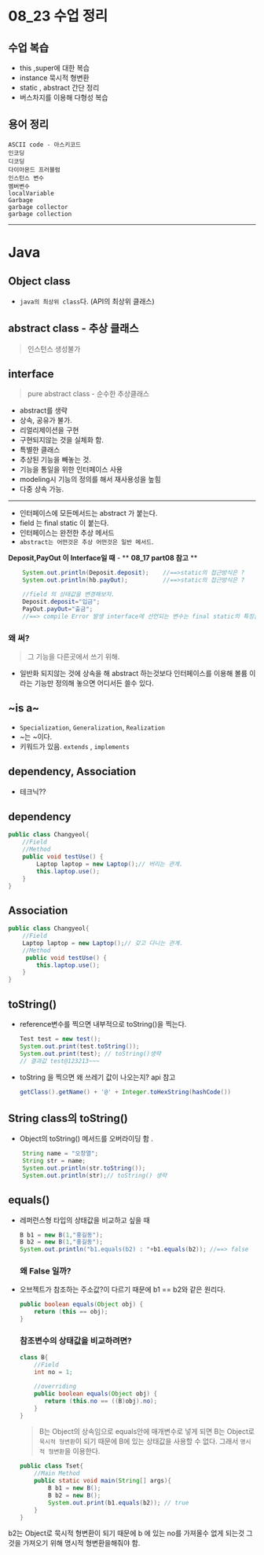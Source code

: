 # 08_23 수업 정리

## 수업 복습

- this ,super에 대한 복습
- instance 묵시적 형변환
- static , abstract 간단 정리
- 버스차지를 이용해 다형성 복습


## 용어 정리
	ASCII code - 아스키코드
	인코딩
	디코딩
	다이아몬드 프러블럼
    인스턴스 변수
	멤버변수
	localVariable 
	Garbage 
	garbage collector 
	garbage collection 

---

# Java 

## Object class 
- `java의 최상위 class`다. (API의 최상위 클래스)



## abstract class - 추상 클래스

> 인스턴스 생성불가

## interface 
> pure abstract class - 순수한 추상클래스

 - abstract를 생략
 - 상속, 공유가 불가.
 - 리얼리제이션을 구현
 - 구현되지않는 것을 실체화 함.
 - 특별한 클래스
 - 추상된 기능을 빼놓는 것.
 - 기능을 통일을 위한 인터페이스 사용
 - modeling시 기능의 정의를 해서 재사용성을 높힘
 - 다중 상속 가능.
  ---
- 인터페이스에 모든메서드는 abstract 가 붙는다.
- field 는 final static 이 붙는다.
- 인터페이스는 완전한 추상 메서드
- `abstract는 어떤것은 추상 어떤것은 일반 메서드`.

**Deposit,PayOut 이 Interface일 때** - ** **08_17 part08 참고** **
```java
	System.out.println(Deposit.deposit);    //==>static의 접근방식은 ?
	System.out.println(hb.payOut);          //==>static의 접근방식은 ?

	//field 의 상태값을 변경해보자.
	Deposit.deposit="입금";
	PayOut.payOut="출금";
	//==> compile Error 발생 interface에 선언되는 변수는 final static의 특징을 갖음
```
### 왜 써? 
 > 그 기능을 다른곳에서 쓰기 위해.

 -  일반화 되지않는 것에 상속을 해 abstract 하는것보다 인터페이스를 이용해 볼륨 이라는 기능만 정의해 놓으면 어디서든 쓸수 있다.

## ~is a~
 - `Specialization`, `Generalization`, `Realization`  
 - ~는 ~이다. 
 - 키워드가 있음. `extends` , `implements`

## dependency, Association 
- 테크닉??

## dependency
```java
public class Changyeol{
	//Field
	//Method
 	public void testUse() {
    	Laptop laptop = new Laptop();// 버리는 관계.
    	this.laptop.use(); 
 	}
}
```
## Association
```java
public class Changyeol{
	//Field
	Laptop laptop = new Laptop();// 갖고 다니는 관계.
 	//Method
	 public void testUse() {
		this.laptop.use(); 
 	}
}
```

## toString()
- reference변수를 찍으면 내부적으로 toString()을 찍는다.
	```java
	Test test = new test();
	System.out.print(test.toString());
	System.out.print(test); // toString()생략
	// 결과값 test@123213~~~
	```
- toString 을 찍으면 왜 쓰레기 값이 나오는지? api 참고 
	```java 
	getClass().getName() + '@' + Integer.toHexString(hashCode())
	```
## String class의 toString()
- Object의 toString() 메서드를 오버라이딩 함 .

```java
	String name = "오창열";
	String str = name;
	System.out.println(str.toString());
	System.out.println(str);// toString() 생략
```

## equals()
- 레퍼런스형 타입의 상태값을 비교하고 싶을 때
	```java
	B b1 = new B(1,"홍길동");
	B b2 = new B(1,"홍길동");
	System.out.println("b1.equals(b2) : "+b1.equals(b2)); //==> false
	```
	### 왜 False 일까?
 - 오브젝트가 참조하는 주소값?이 다르기 때문에 b1 == b2와 같은 원리다.  
	```java 
    public boolean equals(Object obj) {
        return (this == obj);
    }
	```
	### 참조변수의 상태값을 비교하려면?
  	```java
	class B{
		//Field
		int no = 1;

		//overriding
		public boolean equals(Object obj) {
     	   return (this.no == ((B)obj).no);
    	}
	}
	```
	> B는 Object의 상속임으로 equals안에 매개변수로 넣게 되면  B는 Object로 `묵시적 형변환`이 되기 때문에 B에 있는 상태값을 사용할 수 없다. 그래서 `명시적 형변환`을 이용한다.
	```java
	public class Tset{
		//Main Method
		public static void main(String[] args){
			B b1 = new B();
			B b2 = new B();
			System.out.print(b1.equals(b2)); // true
		}
	}
	
	```

b2는 Object로 묵시적 형변환이 되기 때문에 b 에 있는 no를 가져올수 없게 되는것
그것을 가져오기 위해 명시적 형변환을해줘야 함.